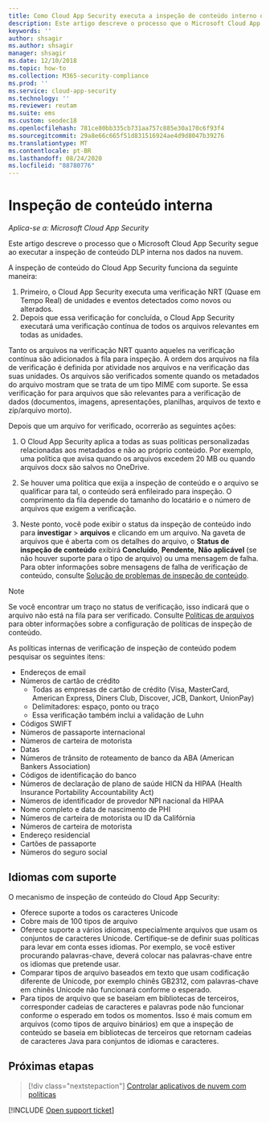 ```yaml
---
title: Como Cloud App Security executa a inspeção de conteúdo interno de DLP
description: Este artigo descreve o processo que o Microsoft Cloud App Security segue ao executar a inspeção de conteúdo DLP interna nos dados na nuvem.
keywords: ''
author: shsagir
ms.author: shsagir
manager: shsagir
ms.date: 12/10/2018
ms.topic: how-to
ms.collection: M365-security-compliance
ms.prod: ''
ms.service: cloud-app-security
ms.technology: ''
ms.reviewer: reutam
ms.suite: ems
ms.custom: seodec18
ms.openlocfilehash: 781ce80bb335cb731aa757c885e30a170c6f93f4
ms.sourcegitcommit: 29a8e66c665f51d831516924ae4d9d8047b39276
ms.translationtype: MT
ms.contentlocale: pt-BR
ms.lasthandoff: 08/24/2020
ms.locfileid: "88780776"
---
```

# <a name="built-in-content-inspection"></a>Inspeção de conteúdo interna

*Aplica-se a: Microsoft Cloud App Security*

Este artigo descreve o processo que o Microsoft Cloud App Security segue ao executar a inspeção de conteúdo DLP interna nos dados na nuvem.

A inspeção de conteúdo do Cloud App Security funciona da seguinte maneira:

1. Primeiro, o Cloud App Security executa uma verificação NRT (Quase em Tempo Real) de unidades e eventos detectados como novos ou alterados.
2. Depois que essa verificação for concluída, o Cloud App Security executará uma verificação contínua de todos os arquivos relevantes em todas as unidades.

Tanto os arquivos na verificação NRT quanto aqueles na verificação contínua são adicionados à fila para inspeção. A ordem dos arquivos na fila de verificação é definida por atividade nos arquivos e na verificação das suas unidades. Os arquivos são verificados somente quando os metadados do arquivo mostram que se trata de um tipo MIME com suporte. Se essa verificação for para arquivos que são relevantes para a verificação de dados (documentos, imagens, apresentações, planilhas, arquivos de texto e zip/arquivo morto).

Depois que um arquivo for verificado, ocorrerão as seguintes ações:

1. O Cloud App Security aplica a todas as suas políticas personalizadas relacionadas aos metadados e não ao próprio conteúdo. Por exemplo, uma política que avisa quando os arquivos excedem 20 MB ou quando arquivos docx são salvos no OneDrive.

2. Se houver uma política que exija a inspeção de conteúdo e o arquivo se qualificar para tal, o conteúdo será enfileirado para inspeção. O comprimento da fila depende do tamanho do locatário e o número de arquivos que exigem a verificação.

3. Neste ponto, você pode exibir o status da inspeção de conteúdo indo para **investigar**  >  **arquivos** e clicando em um arquivo. Na gaveta de arquivos que é aberta com os detalhes do arquivo, o **Status de inspeção de conteúdo** exibirá **Concluído**, **Pendente**, **Não aplicável** (se não houver suporte para o tipo de arquivo) ou uma mensagem de falha. Para obter informações sobre mensagens de falha de verificação de conteúdo, consulte [Solução de problemas de inspeção de conteúdo](troubleshooting-content-inspection.md).

> [!NOTE]
> Se você encontrar um traço no status de verificação, isso indicará que o arquivo não está na fila para ser verificado. Consulte [Políticas de arquivos](data-protection-policies.md) para obter informações sobre a configuração de políticas de inspeção de conteúdo.

As políticas internas de verificação de inspeção de conteúdo podem pesquisar os seguintes itens:

- Endereços de email
- Números de cartão de crédito
  - Todas as empresas de cartão de crédito (Visa, MasterCard, American Express, Diners Club, Discover, JCB, Dankort, UnionPay)
  - Delimitadores: espaço, ponto ou traço
  - Essa verificação também inclui a validação de Luhn
- Códigos SWIFT
- Números de passaporte internacional
- Números de carteira de motorista
- Datas
- Números de trânsito de roteamento de banco da ABA (American Bankers Association)
- Códigos de identificação do banco
- Números de declaração de plano de saúde HICN da HIPAA (Health Insurance Portability Accountability Act)
- Números de identificador de provedor NPI nacional da HIPAA
- Nome completo e data de nascimento de PHI
- Números de carteira de motorista ou ID da Califórnia
- Números de carteira de motorista
- Endereço residencial
- Cartões de passaporte
- Números do seguro social

## <a name="supported-languages"></a>Idiomas com suporte

O mecanismo de inspeção de conteúdo do Cloud App Security:

- Oferece suporte a todos os caracteres Unicode
- Cobre mais de 100 tipos de arquivo
- Oferece suporte a vários idiomas, especialmente arquivos que usam os conjuntos de caracteres Unicode. Certifique-se de definir suas políticas para levar em conta esses idiomas. Por exemplo, se você estiver procurando palavras-chave, deverá colocar nas palavras-chave entre os idiomas que pretende usar.
- Comparar tipos de arquivo baseados em texto que usam codificação diferente de Unicode, por exemplo chinês GB2312, com palavras-chave em chinês Unicode não funcionará conforme o esperado.
- Para tipos de arquivo que se baseiam em bibliotecas de terceiros, corresponder cadeias de caracteres e palavras pode não funcionar conforme o esperado em todos os momentos. Isso é mais comum em arquivos (como tipos de arquivo binários) em que a inspeção de conteúdo se baseia em bibliotecas de terceiros que retornam cadeias de caracteres Java para conjuntos de idiomas e caracteres.

## <a name="next-steps"></a>Próximas etapas

> [!div class="nextstepaction"]
> [Controlar aplicativos de nuvem com políticas](control-cloud-apps-with-policies.md)

[!INCLUDE [Open support ticket](includes/support.md)]
